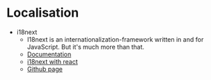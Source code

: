 # Localisation

- i18next
  - I18next is an internationalization-framework written in and for JavaScript. But it's much more than that.
  - [Documentation](https://www.i18next.com/)
  - [i18next with react](https://react.i18next.com/)
  - [Github page](https://github.com/i18next/i18next)
